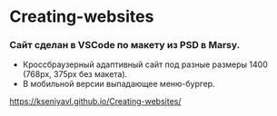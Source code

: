 # Creating-websites
### Сайт сделан  в VSCode по макету из PSD в Marsy. ###
* Кроссбраузерный адаптивный сайт под разные размеры 1400 (768px, 375px без макета).
* В мобильной версии выпадающее меню-бургер.

https://kseniyavl.github.io/Creating-websites/
